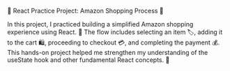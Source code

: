  🌟 React Practice Project: Amazon Shopping Process 🌟

In this project, I practiced building a simplified Amazon shopping experience using React. 
🛒 The flow includes selecting an item 🏷️, 
adding it to the cart 🛍️, proceeding to checkout 💳, 
and completing the payment 💰. 
This hands-on project helped me strengthen my understanding of the useState hook and other fundamental React concepts. 🚀
